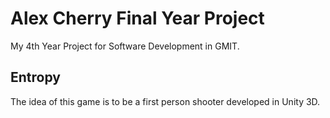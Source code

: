 # Alex Cherry Final Year Project
My 4th Year Project for Software Development in GMIT.

## Entropy
The idea of this game is to be a first person shooter developed in Unity 3D.



